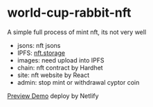 # world-cup-rabbit-nft
A simple full process of mint nft, its not very well

- jsons: nft jsons
- IPFS: [nft.storage](https://nft.storage/)
- images: need upload into IPFS
- chain: nft contract by Hardhet
- site: nft website by React
- admin: stop mint or withdrawal cyptor coin

[Preview Demo](https://coloredrabbitnft.netlify.app/)  deploy by Netlify
